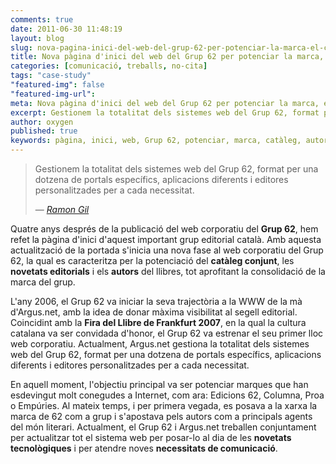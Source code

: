 ```yaml
---
comments: true
date: 2011-06-30 11:48:19
layout: blog
slug: nova-pagina-inici-del-web-del-grup-62-per-potenciar-la-marca-el-cataleg-i-els-autors
title: Nova pàgina d'inici del web del Grup 62 per potenciar la marca, el catàleg i els autors
categories: [comunicació, treballs, no-cita]
tags: "case-study"
"featured-img": false
"featured-img-url": 
meta: Nova pàgina d'inici del web del Grup 62 per potenciar la marca, el catàleg i els autors
excerpt: Gestionem la totalitat dels sistemes web del Grup 62, format per una dotzena de portals específics, aplicacions diferents i editores personalitzades per a cada necessitat.
author: oxygen
published: true
keywords: pàgina, inici, web, Grup 62, potenciar, marca, catàleg, autors
---
```


<blockquote>
	<p>Gestionem la totalitat dels sistemes web del Grup 62, format per una dotzena de portals específics, aplicacions diferents i editores personalitzades per a cada necessitat.</p>
	<footer>
		&mdash; <cite><a href="{{ page.url }}" title="{{ page.title }}">Ramon Gil</a></cite>
	</footer>
</blockquote>

Quatre anys després de la publicació del web corporatiu del **Grup 62**, hem refet la pàgina d'inici d'aquest important grup editorial català. Amb aquesta actualització de la portada s'inicia una nova fase al web corporatiu del Grup 62, la qual es caracteritza per la potenciació del **catàleg conjunt**, les **novetats editorials** i els **autors** del llibres, tot aprofitant la consolidació de la marca del grup.

L'any 2006, el Grup 62 va iniciar la seva trajectòria a la WWW de la mà d'Argus.net, amb la idea de donar màxima visibilitat al segell editorial. Coincidint amb la **Fira del Llibre de Frankfurt 2007**, en la qual la cultura catalana va ser convidada d'honor, el Grup 62 va estrenar el seu primer lloc web corporatiu. Actualment, Argus.net gestiona la totalitat dels sistemes web del Grup 62, format per una dotzena de portals específics, aplicacions diferents i editores personalitzades per a cada necessitat.

En aquell moment, l'objectiu principal va ser potenciar marques que han esdevingut molt conegudes a Internet, com ara: Edicions 62, Columna, Proa o Empúries. Al mateix temps, i per primera vegada, es posava a la xarxa la marca de 62 com a grup i s'apostava pels autors com a principals agents del món literari. Actualment, el Grup 62 i Argus.net treballen conjuntament per actualitzar tot el sistema web per posar-lo al dia de les **novetats tecnològiques** i per atendre noves **necessitats de comunicació**.